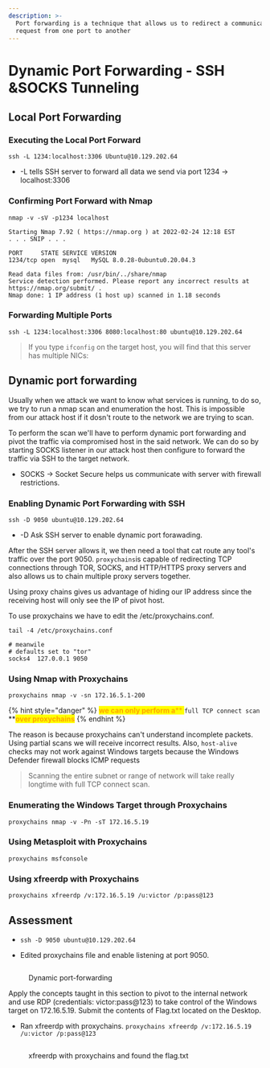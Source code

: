 ```yaml
---
description: >-
  Port forwarding is a technique that allows us to redirect a communication
  request from one port to another
---
```


# Dynamic Port Forwarding - SSH \&SOCKS Tunneling

## Local **Port Forwarding**

### **Executing the Local Port Forward**

```shell-session
ssh -L 1234:localhost:3306 Ubuntu@10.129.202.64
```

* \-L tells SSH server to forward all data we send via port 1234 -> localhost:3306

### **Confirming Port Forward with Nmap**

```shell-session
nmap -v -sV -p1234 localhost

Starting Nmap 7.92 ( https://nmap.org ) at 2022-02-24 12:18 EST
. . . SNIP . . .

PORT     STATE SERVICE VERSION
1234/tcp open  mysql   MySQL 8.0.28-0ubuntu0.20.04.3

Read data files from: /usr/bin/../share/nmap
Service detection performed. Please report any incorrect results at https://nmap.org/submit/ .
Nmap done: 1 IP address (1 host up) scanned in 1.18 seconds
```

### **Forwarding Multiple Ports**

```shell-session
ssh -L 1234:localhost:3306 8080:localhost:80 ubuntu@10.129.202.64
```

> If you type `ifconfig` on the target host, you will find that this server has multiple NICs:

## Dynamic port forwarding

Usually when we attack we want to know what services is running, to do so, we try to run a nmap scan and enumeration the host. This is impossible from our attack host if it dosn't route to the network we are trying to scan.

To perform the scan we'll have to perform dynamic port forwarding and pivot the traffic via compromised host in the said network. We can do so by starting SOCKS listener in our attack host then configure to forward the traffic via SSH to the target network.

* SOCKS -> Socket Secure helps us communicate with server with firewall restrictions.

### **Enabling Dynamic Port Forwarding with SSH**

```shell-session
ssh -D 9050 ubuntu@10.129.202.64
```

* \-D Ask SSH server to enable dynamic port forawading.

After the SSH server allows it, we then need a tool that cat route any tool's traffic over the port 9050. `proxychains`is capable of redirecting TCP connections through TOR, SOCKS, and HTTP/HTTPS proxy servers and also allows us to chain multiple proxy servers together.

Using proxy chains gives us advantage of hiding our IP address since the receiving host will only see the IP of pivot host.

To use proxychains we have to edit the /etc/proxychains.conf.

```shell-session
tail -4 /etc/proxychains.conf

# meanwile
# defaults set to "tor"
socks4 	127.0.0.1 9050
```

### **Using Nmap with Proxychains**

```shell-session
proxychains nmap -v -sn 172.16.5.1-200
```

{% hint style="danger" %}
<mark style="color:orange;">**we can only perform a**</mark><mark style="color:orange;">** **</mark><mark style="color:orange;">**`full TCP connect scan`**</mark><mark style="color:orange;">** **</mark><mark style="color:orange;">**over proxychains**</mark>
{% endhint %}

The reason is because proxychains can't understand incomplete packets. Using partial scans we will receive incorrect results. Also, `host-alive` checks may not work against Windows targets because the Windows Defender firewall blocks ICMP requests

> Scanning the entire subnet or range of network will take really longtime with full TCP connect scan.

### **Enumerating the Windows Target through Proxychains**

```shell-session
proxychains nmap -v -Pn -sT 172.16.5.19
```

### Using Metasploit with Proxychains

```shell-session
proxychains msfconsole
```

### **Using xfreerdp with Proxychains**

```shell-session
proxychains xfreerdp /v:172.16.5.19 /u:victor /p:pass@123
```

## Assessment

* ```
  ssh -D 9050 ubuntu@10.129.202.64
  ```
* Edited proxychains file and enable listening at port 9050.

<figure><img src="../../.gitbook/assets/image (31).png" alt=""><figcaption><p>Dynamic port-forwarding</p></figcaption></figure>

Apply the concepts taught in this section to pivot to the internal network and use RDP (credentials: victor:pass@123) to take control of the Windows target on 172.16.5.19. Submit the contents of Flag.txt located on the Desktop.

* Ran xfreerdp with proxychains. `proxychains xfreerdp /v:172.16.5.19 /u:victor /p:pass@123`

<figure><img src="../../.gitbook/assets/image (22).png" alt=""><figcaption><p>xfreerdp with proxychains and found the flag.txt</p></figcaption></figure>
